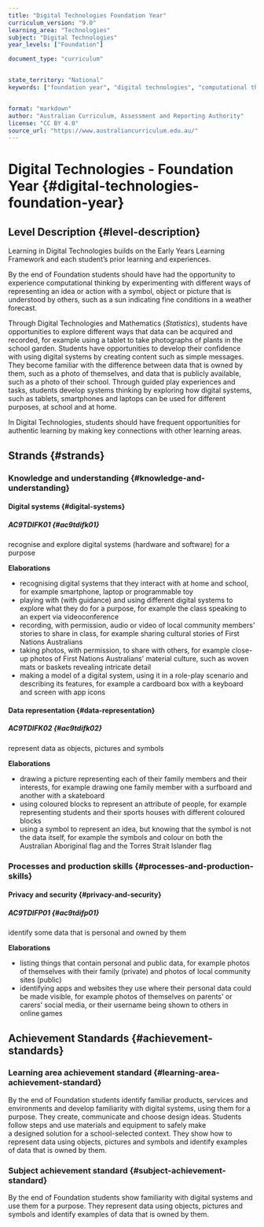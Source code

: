 ```yaml
---
title: "Digital Technologies Foundation Year"
curriculum_version: "9.0"
learning_area: "Technologies"
subject: "Digital Technologies"
year_levels: ["Foundation"]

document_type: "curriculum"


state_territory: "National"
keywords: ["foundation year", "digital technologies", "computational thinking", "digital systems"]


format: "markdown"
author: "Australian Curriculum, Assessment and Reporting Authority"
license: "CC BY 4.0"
source_url: "https://www.australiancurriculum.edu.au/"
---
```


# Digital Technologies - Foundation Year {#digital-technologies-foundation-year}

## Level Description {#level-description}

Learning in Digital Technologies builds on the Early Years Learning Framework and each student’s prior learning and experiences.

By the end of Foundation students should have had the opportunity to experience computational thinking by experimenting with different ways of representing an idea or action with a symbol, object or picture that is understood by others, such as a sun indicating fine conditions in a weather forecast.

Through Digital Technologies and Mathematics (_Statistics_), students have opportunities to explore different ways that data can be acquired and recorded, for example using a tablet to take photographs of plants in the school garden. Students have opportunities to develop their confidence with using digital systems by creating content such as simple messages. They become familiar with the difference between data that is owned by them, such as a photo of themselves, and data that is publicly available, such as a photo of their school. Through guided play experiences and tasks, students develop systems thinking by exploring how digital systems, such as tablets, smartphones and laptops can be used for different purposes, at school and at home.

In Digital Technologies, students should have frequent opportunities for authentic learning by making key connections with other learning areas.

## Strands {#strands}

### Knowledge and understanding {#knowledge-and-understanding}

#### Digital systems {#digital-systems}

##### AC9TDIFK01 {#ac9tdifk01}

recognise and explore digital systems (hardware and software) for a purpose

**Elaborations**
*  recognising digital systems that they interact with at home and school, for example smartphone, laptop or programmable toy
*  playing with (with guidance) and using different digital systems to explore what they do for a purpose, for example the class speaking to an expert via videoconference
*  recording, with permission, audio or video of local community members' stories to share in class, for example sharing cultural stories of First Nations Australians
*  taking photos, with permission, to share with others, for example close-up photos of First Nations Australians' material culture, such as woven mats or baskets revealing intricate detail
*  making a model of a digital system, using it in a role-play scenario and describing its features, for example a cardboard box with a keyboard and screen with app icons

#### Data representation {#data-representation}

##### AC9TDIFK02 {#ac9tdifk02}

represent data as objects, pictures and symbols

**Elaborations**
*  drawing a picture representing each of their family members and their interests, for example drawing one family member with a surfboard and another with a skateboard
*  using coloured blocks to represent an attribute of people, for example representing students and their sports houses with different coloured blocks
*  using a symbol to represent an idea, but knowing that the symbol is not the data itself, for example the symbols and colour on both the Australian Aboriginal flag and the Torres Strait Islander flag

### Processes and production skills {#processes-and-production-skills}

#### Privacy and security {#privacy-and-security}

##### AC9TDIFP01 {#ac9tdifp01}

identify some data that is personal and owned by them

**Elaborations**
*  listing things that contain personal and public data, for example photos of themselves with their family (private) and photos of local community sites (public)
*  identifying apps and websites they use where their personal data could be made visible, for example photos of themselves on parents' or carers’ social media, or their username being shown to others in online games

## Achievement Standards {#achievement-standards}

### Learning area achievement standard {#learning-area-achievement-standard}
By the end of Foundation students identify familiar products, services and environments and develop familiarity with digital systems, using them for a purpose. They create, communicate and choose design ideas. Students follow steps and use materials and equipment to safely make a designed solution for a school-selected context. They show how to represent data using objects, pictures and symbols and identify examples of data that is owned by them.

### Subject achievement standard {#subject-achievement-standard}
By the end of Foundation students show familiarity with digital systems and use them for a purpose. They represent data using objects, pictures and symbols and identify examples of data that is owned by them.